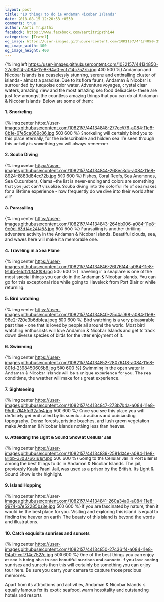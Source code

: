 ```yaml
---
layout: post
title: "10 things to do in Andaman Nicobar Islands"
date: 2018-08-15 12:20:53 +0530
comments: true
author: Aarti Tripathi
facebook: https://www.facebook.com/aartitripathi44
categories: [Travel]
og_image: https://user-images.githubusercontent.com/1082157/44134850-27c361f4-a084-11e8-94a0-ecf714c7527c.jpg
og_image_width: 500
og_image_height: 400
---
```


{% img left https://user-images.githubusercontent.com/1082157/44134850-27c361f4-a084-11e8-94a0-ecf714c7527c.jpg 400 500 %}
Andaman and Nicobar Islands is a ceaselessly stunning, serene and enthralling cluster of islands - almost a paradise. Due to its flora fauna, Andaman & Nicobar is surrounded by turquoise color water. Adventure voyages, crystal clear waters, amazing view and the most amazing sea food delicacies- these are just few amongst the countless amazing things that you can do at Andaman & Nicobar Islands. Below are some of them:

<!-- more -->

#### 1.  Snorkeling 
{% img center https://user-images.githubusercontent.com/1082157/44134848-277ec576-a084-11e8-8b1e-67e5ca869c86.jpg 500 600 %}
Snorkeling will certainly bind you to this place eternally, for the indescribable and hidden sea life seen through this activity is something you will always remember. 

#### 2.  Scuba Diving
{% img center https://user-images.githubusercontent.com/1082157/44134844-268ec3dc-a084-11e8-8924-8883d84cc72b.jpg 500 600 %}
Fishes, Coral Reefs, Sea Anemones, Sea Cucumbers, Clams –the list is never-ending and colors are something that you just can't visualize. Scuba diving into the colorful life of sea makes for a lifetime experience - how frequently do we dive into their world after all?

#### 3.  Parasailing
{% img center https://user-images.githubusercontent.com/1082157/44134843-264bb006-a084-11e8-9c9d-63d14c24f463.jpg 500 600 %}
Parasailing is another thrilling adventure activity in the Andaman & Nicobar Islands. Beautiful clouds, sea, and waves here will make it a memorable one.

#### 4.  Traveling in a Sea Plane
{% img center https://user-images.githubusercontent.com/1082157/44134846-26f76144-a084-11e8-914b-96df20f48f09.jpg 500 600 %}
Traveling in a seaplane is one of the most special things you can do in the Andaman & Nicobar Islands. You can go for this exceptional ride while going to Havelock from Port Blair or while returning.

#### 5.  Bird watching
{% img center https://user-images.githubusercontent.com/1082157/44134840-25c4a098-a084-11e8-96e2-720e3b6db1ea.jpeg 500 600 %}
Bird watching is a very pleasurable past time - one that is loved by people all around the world. Most bird watching enthusiasts will love Andaman & Nicobar Islands and get to track down diverse species of birds for the utter enjoyment of it.

#### 6.  Swimming
{% img center https://user-images.githubusercontent.com/1082157/44134852-280764f8-a084-11e8-801d-2398450606b8.jpg 500 600 %}
Swimming in the open water in Andaman & Nicobar Islands will be a unique experience for you. The sea conditions, the weather will make for a great experience.

#### 7.  Sightseeing
{% img center https://user-images.githubusercontent.com/1082157/44134847-273b7b4a-a084-11e8-95df-7645fd32afe4.jpg 500 600 %}
Once you see this place you will definitely get enthralled by its scenic attractions and outstanding topography. Dense forests, pristine beaches, and lush green vegetation make Andaman & Nicobar Islands nothing less than heaven.

#### 8.  Attending the Light & Sound Show at Cellular Jail
{% img center https://user-images.githubusercontent.com/1082157/44134839-2581d34e-a084-11e8-81bb-33d37661619f.jpg 500 600 %}
Going to the Cellular Jail in Port Blair is among the best things to do in Andaman & Nicobar Islands. The jail, previously Kaala Paani Jail, was used as a prison by the British. Its Light & Sound Show is the highlight.

#### 9.  Island Hopping
{% img center https://user-images.githubusercontent.com/1082157/44134841-260a34a0-a084-11e8-9974-b7e52285ba3e.jpg 500 600 %}
If you are fascinated by nature, then it would be the best place for you. Visiting and exploring this island is equal to finding the heaven on earth. The beauty of this island is beyond the words and illustrations.

#### 10. Catch exquisite sunrises and sunsets
{% img center https://user-images.githubusercontent.com/1082157/44134850-27c361f4-a084-11e8-94a0-ecf714c7527c.jpg 500 600 %}
One of the best things you can enjoy at sea is being able to see beautiful sunrises and sunsets. If you love seeing sunrises and sunsets then this will certainly be something you can enjoy tour here. Be sure you carry your camera to capture those precious memories.

Apart from its attractions and activities, Andaman & Nicobar Islands is equally famous for its exotic seafood, warm hospitality and outstanding hotels and resorts.

